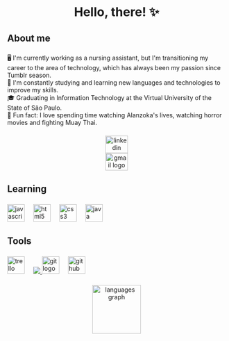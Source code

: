 <h1 align="center">Hello, there! ✨</h1>

<h2 align="left">About me</h2>

###
  <div>
<p align="left">🖥️ I'm currently working as a nursing assistant, but I'm transitioning my career to the area of technology, which has always been my passion since Tumblr season.<br>🌱 I'm constantly studying and learning new languages and technologies to improve my skills.<br>🎓 Graduating in Information Technology at the Virtual University of the State of São Paulo.<br>📢 Fun fact: I love spending time watching Alanzoka's lives, watching horror movies and fighting Muay Thai.</p>
  </div>

###

<div align="center">
  <a href="www.linkedin.com/in/ccomaglio" target="_blank">
    <img src="https://raw.githubusercontent.com/maurodesouza/profile-readme-generator/master/src/assets/icons/social/linkedin/default.svg" width="52" height="40" alt="linkedin logo"  />
  </a>
</div>
<div align="center">
  <a href="carol07cortez@gmail.com" target="_blank">
    <img src="https://raw.githubusercontent.com/maurodesouza/profile-readme-generator/master/src/assets/icons/social/gmail/default.svg" width="52" height="40" alt="gmail logo"  />
  </a>
</div>

###

<h2 align="left">Learning</h2>

###

<div align="left">
  <img src="https://cdn.jsdelivr.net/gh/devicons/devicon/icons/javascript/javascript-original.svg" height="40" alt="javascript logo"  />
  <img width="12" />
  <img src="https://cdn.jsdelivr.net/gh/devicons/devicon/icons/html5/html5-original.svg" height="40" alt="html5 logo"  />
  <img width="12" />
  <img src="https://cdn.jsdelivr.net/gh/devicons/devicon/icons/css3/css3-original.svg" height="40" alt="css3 logo"  />
  <img width="12" />
  <img src="https://cdn.jsdelivr.net/gh/devicons/devicon/icons/java/java-original.svg" height="40" alt="java logo"  />
</div>

###

<h2 align="left">Tools</h2>

###

<div align="left">
  <img src="https://cdn.simpleicons.org/trello/0052CC" height="40" alt="trello logo"  />
  <img width="12" />
  <a href="https://skillicons.dev">
    <img src="https://skillicons.dev/icons?i=vscode" />
  </a>
  <img src="https://cdn.jsdelivr.net/gh/devicons/devicon/icons/git/git-original.svg" height="40" alt="git logo"  />
  <img width="12" />
  <img src="https://skillicons.dev/icons?i=github" height="40" alt="github logo"  />
</div>

###

<div align="center">
  <img src="https://github-readme-stats.vercel.app/api/top-langs?username=carolmaglio&locale=en&hide_title=false&layout=compact&card_width=320&langs_count=5&theme=dracula&hide_border=true&order=2" height="112" alt="languages graph"  />
</div>

###



<!---
carolmaglio/carolmaglio is a ✨ special ✨ repository because its `README.md` (this file) appears on your GitHub profile.
You can click the Preview link to take a look at your changes.
--->
